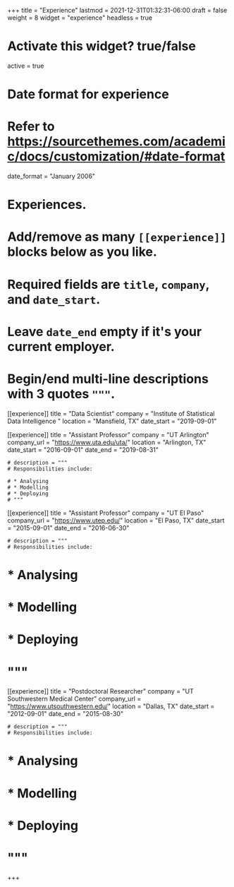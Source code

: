+++
title = "Experience"
lastmod = 2021-12-31T01:32:31-06:00
draft = false
weight = 8
widget = "experience"
headless = true
  # Activate this widget? true/false
  active = true

  # Date format for experience
  #   Refer to https://sourcethemes.com/academic/docs/customization/#date-format
  date_format = "January 2006"

  # Experiences.
  #   Add/remove as many `[[experience]]` blocks below as you like.
  #   Required fields are `title`, `company`, and `date_start`.
  #   Leave `date_end` empty if it's your current employer.
  #   Begin/end multi-line descriptions with 3 quotes `"""`.

  [[experience]]
    title = "Data Scientist"
    company = "Institute of Statistical Data Intelligence "
    location = "Mansfield, TX"
    date_start = "2019-09-01"

  [[experience]]
    title = "Assistant Professor"
    company = "UT Arlington"
    company_url = "https://www.uta.edu/uta/"
    location = "Arlington, TX"
    date_start = "2016-09-01"
    date_end = "2019-08-31"

    # description = """
    # Responsibilities include:

    # * Analysing
    # * Modelling
    # * Deploying
    # """

  [[experience]]
    title = "Assistant Professor"
    company = "UT El Paso"
    company_url = "https://www.utep.edu/"
    location = "El Paso, TX"
    date_start = "2015-09-01"
    date_end = "2016-06-30"

    # description = """
    # Responsibilities include:

  #   * Analysing
  #   * Modelling
  #   * Deploying
  # """

  [[experience]]
    title = "Postdoctoral Researcher"
    company = "UT Southwestern Medical Center"
    company_url = "https://www.utsouthwestern.edu/"
    location = "Dallas, TX"
    date_start = "2012-09-01"
    date_end = "2015-08-30"

    # description = """
    # Responsibilities include:

  #   * Analysing
  #   * Modelling
  #   * Deploying
  # """
+++
